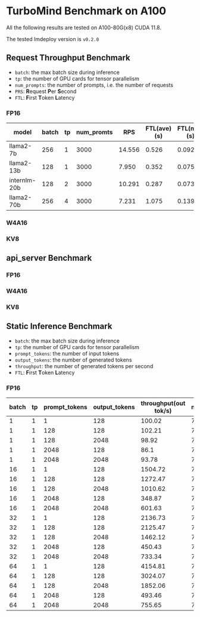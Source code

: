 # TurboMind Benchmark on A100

All the following results are tested on A100-80G(x8) CUDA 11.8.

The tested lmdeploy version is `v0.2.0`

## Request Throughput Benchmark

- `batch`: the max batch size during inference
- `tp`: the number of GPU cards for tensor parallelism
- `num_prompts`: the number of prompts, i.e. the number of requests
- `PRS`: **R**equest **P**er **S**econd
- `FTL`: **F**irst **T**oken **L**atency

### FP16

| model        | batch | tp  | num_promts | RPS    | FTL(ave)(s) | FTL(min)(s) | FTL(max)(s) | 50%(s) | 75%(s) | 95%(s) | 99%(s) | throughput(out tok/s) | throughput(total tok/s) |
| ------------ | ----- | --- | ---------- | ------ | ----------- | ----------- | ----------- | ------ | ------ | ------ | ------ | --------------------- | ----------------------- |
| llama2-7b    | 256   | 1   | 3000       | 14.556 | 0.526       | 0.092       | 4.652       | 0.066  | 0.101  | 0.155  | 0.220  | 3387.419              | 6981.159                |
| llama2-13b   | 128   | 1   | 3000       | 7.950  | 0.352       | 0.075       | 4.193       | 0.051  | 0.067  | 0.138  | 0.202  | 1850.145              | 3812.978                |
| internlm-20b | 128   | 2   | 3000       | 10.291 | 0.287       | 0.073       | 3.845       | 0.053  | 0.072  | 0.113  | 0.161  | 2053.266              | 4345.057                |
| llama2-70b   | 256   | 4   | 3000       | 7.231  | 1.075       | 0.139       | 14.524      | 0.102  | 0.153  | 0.292  | 0.482  | 1682.738              | 3467.969                |

### W4A16

### KV8

## api_server Benchmark

### FP16

### W4A16

### KV8

## Static Inference Benchmark

- `batch`: the max batch size during inference
- `tp`: the number of GPU cards for tensor parallelism
- `prompt_tokens`: the number of input tokens
- `output_tokens`: the number of generated tokens
- `throughput`: the number of generated tokens per second
- `FTL`: **F**irst **T**oken **L**atency

### FP16

| batch | tp  | prompt_tokens | output_tokens | throughput(out tok/s) | mem(GB) | FTL(ave)(s) | FTL(min)(s) | FTL(max)(s) | 50%(s) | 75%(s) | 95%(s) | 99%(s) |
| ----- | --- | ------------- | ------------- | --------------------- | ------- | ----------- | ----------- | ----------- | ------ | ------ | ------ | ------ |
| 1     | 1   | 1             | 128           | 100.02                | 76.55   | 0.011       | 0.01        | 0.011       | 0.009  | 0.009  | 0.01   | 0.011  |
| 1     | 1   | 128           | 128           | 102.21                | 76.59   | 0.022       | 0.022       | 0.022       | 0.01   | 0.01   | 0.01   | 0.01   |
| 1     | 1   | 128           | 2048          | 98.92                 | 76.59   | 0.022       | 0.022       | 0.022       | 0.01   | 0.01   | 0.01   | 0.01   |
| 1     | 1   | 2048          | 128           | 86.1                  | 76.77   | 0.139       | 0.139       | 0.14        | 0.01   | 0.01   | 0.01   | 0.011  |
| 1     | 1   | 2048          | 2048          | 93.78                 | 76.77   | 0.14        | 0.139       | 0.141       | 0.011  | 0.011  | 0.011  | 0.011  |
| 16    | 1   | 1             | 128           | 1504.72               | 76.59   | 0.021       | 0.011       | 0.031       | 0.01   | 0.011  | 0.011  | 0.013  |
| 16    | 1   | 128           | 128           | 1272.47               | 76.77   | 0.129       | 0.023       | 0.149       | 0.011  | 0.011  | 0.012  | 0.014  |
| 16    | 1   | 128           | 2048          | 1010.62               | 76.77   | 0.13        | 0.023       | 0.144       | 0.015  | 0.018  | 0.02   | 0.021  |
| 16    | 1   | 2048          | 128           | 348.87                | 78.3    | 2.897       | 0.143       | 3.576       | 0.02   | 0.021  | 0.022  | 0.025  |
| 16    | 1   | 2048          | 2048          | 601.63                | 78.3    | 2.678       | 0.142       | 3.084       | 0.025  | 0.028  | 0.03   | 0.031  |
| 32    | 1   | 1             | 128           | 2136.73               | 76.62   | 0.079       | 0.014       | 0.725       | 0.011  | 0.012  | 0.013  | 0.021  |
| 32    | 1   | 128           | 128           | 2125.47               | 76.99   | 0.214       | 0.022       | 0.359       | 0.012  | 0.013  | 0.014  | 0.035  |
| 32    | 1   | 128           | 2048          | 1462.12               | 76.99   | 0.2         | 0.026       | 0.269       | 0.021  | 0.026  | 0.031  | 0.033  |
| 32    | 1   | 2048          | 128           | 450.43                | 78.3    | 4.288       | 0.143       | 5.267       | 0.031  | 0.032  | 0.034  | 0.161  |
| 32    | 1   | 2048          | 2048          | 733.34                | 78.34   | 4.118       | 0.19        | 5.429       | 0.04   | 0.045  | 0.05   | 0.053  |
| 64    | 1   | 1             | 128           | 4154.81               | 76.71   | 0.042       | 0.013       | 0.21        | 0.012  | 0.018  | 0.028  | 0.041  |
| 64    | 1   | 128           | 128           | 3024.07               | 77.43   | 0.44        | 0.026       | 1.061       | 0.014  | 0.018  | 0.026  | 0.158  |
| 64    | 1   | 128           | 2048          | 1852.06               | 77.96   | 0.535       | 0.027       | 1.231       | 0.03   | 0.041  | 0.048  | 0.053  |
| 64    | 1   | 2048          | 128           | 493.46                | 78.4    | 6.59        | 0.142       | 16.235      | 0.046  | 0.049  | 0.055  | 0.767  |
| 64    | 1   | 2048          | 2048          | 755.65                | 78.4    | 39.105      | 0.142       | 116.285     | 0.047  | 0.049  | 0.051  | 0.207  |
